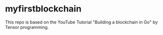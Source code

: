 # myfirstblockchain

This repo is based on the YouTube Tutorial "Building a blockchain in Go" by Tensor programming.

